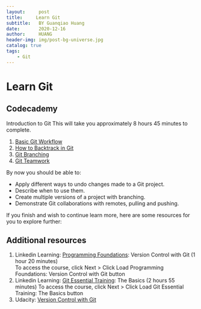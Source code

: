 ```yaml
---
layout:     post
title:     Learn Git
subtitle:   BY Guanqiao Huang
date:       2020-12-16
author:     HUANG
header-img: img/post-bg-universe.jpg
catalog: true
tags:
    - Git
---
```

# Learn Git
## Codecademy
Introduction to Git
This will take you approximately 8 hours 45 minutes to complete.
1. [Basic Git Workflow](https://www.codecademy.com/learn/learn-git)
2. [How to Backtrack in Git](https://www.codecademy.com/learn/learn-git/modules/learn-git-git-backtracking-u)
3. [Git Branching](https://www.codecademy.com/learn/learn-git/modules/learn-git-git-branching-u)
4. [Git Teamwork](https://www.codecademy.com/learn/learn-git/modules/learn-git-git-teamwork-u)

By now you should be able to: 

- Apply different ways to undo changes made to a Git project.
- Describe when to use them.
- Create multiple versions of a project with branching.
- Demonstrate Git collaborations with remotes, pulling and pushing.

If you finish and wish to continue learn more, here are some resources for you to explore further:

## Additional resources
1. Linkedin Learning: [Programming Foundations](https://www.linkedin.com/learning/programming-foundations-version-control-with-git): Version Control with Git (1 hour 20 minutes)  
To access the course, click Next > Click Load Programming Foundations: Version Control with Git button
2. Linkedin Learning: [Git Essential Training](https://www.linkedin.com/learning/git-essential-training-the-basics): The Basics (2 hours 55 minutes)
To access the course, click Next > Click Load Git Essential Training: The Basics button
3. Udacity: [Version Control with Git](https://www.udacity.com/course/version-control-with-git--ud123)